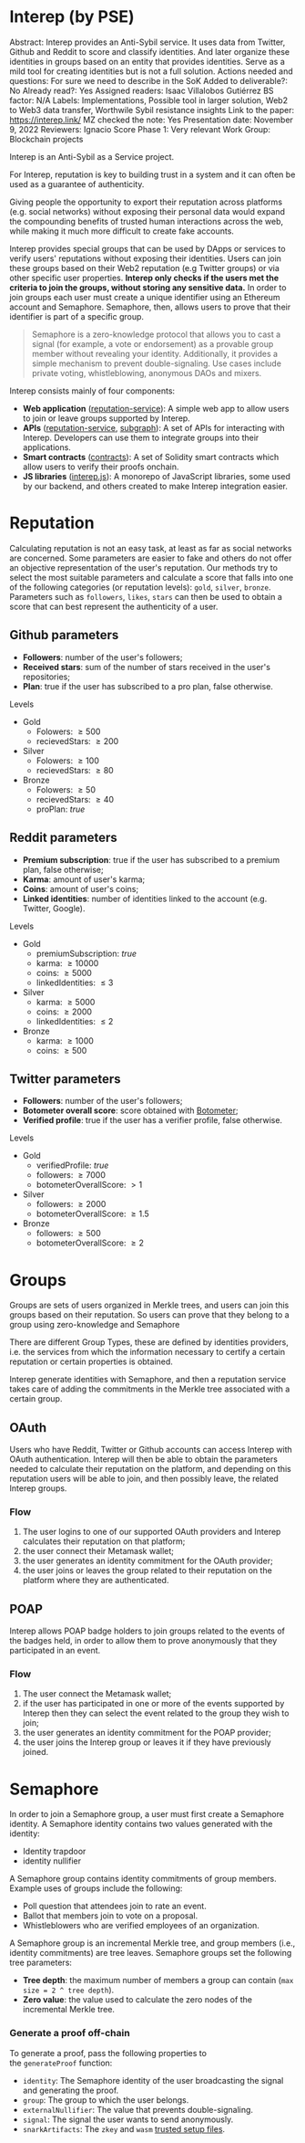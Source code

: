# Interep (by PSE)

Abstract: Interep provides an Anti-Sybil service. It uses data from Twitter, Github and Reddit to score and classify identities. And later organize these identities in groups based on an entity that provides identities. Serve as a mild tool for creating identities but is not a full solution.
Actions needed and questions: For sure we need to describe in the SoK
Added to deliverable?: No
Already read?: Yes
Assigned readers: Isaac Villalobos Gutiérrez
BS factor: N/A
Labels: Implementations, Possible tool in larger solution, Web2 to Web3 data transfer, Worthwile Sybil resistance insights
Link to the paper: https://interep.link/
MZ checked the note: Yes
Presentation date: November 9, 2022
Reviewers: Ignacio
Score Phase 1: Very relevant
Work Group: Blockchain projects

Interep is an Anti-Sybil as a Service project.

For Interep, reputation is key to building trust in a system and it can often be used as a guarantee of authenticity. 

Giving people the opportunity to export their reputation across platforms (e.g. social networks) without exposing their personal data would expand the compounding benefits of trusted human interactions across the web, while making it much more difficult to create fake accounts.

Interep provides special groups that can be used by DApps or services to verify users' reputations without exposing their identities. Users can join these groups based on their Web2 reputation (e.g Twitter groups) or via other specific user properties. **Interep only checks if the users met the criteria to join the groups, without storing any sensitive data.** In order to join groups each user must create a unique identifier using an Ethereum account and Semaphore. Semaphore, then, allows users to prove that their identifier is part of a specific group.

> Semaphore is a zero-knowledge protocol that allows you to cast a signal (for example, a vote or endorsement) as a provable group member without revealing your identity. Additionally, it provides a simple mechanism to prevent double-signaling. Use cases include private voting, whistleblowing, anonymous DAOs and mixers.
> 

Interep consists mainly of four components:

- **Web application** ([reputation-service](https://github.com/interep-project/reputation-service)): A simple web app to allow users to join or leave groups supported by Interep.
- **APIs** ([reputation-service](https://github.com/interep-project/reputation-service), [subgraph](https://github.com/interep-project/subgraph)): A set of APIs for interacting with Interep. Developers can use them to integrate groups into their applications.
- **Smart contracts** ([contracts](https://github.com/interep-project/contracts)): A set of Solidity smart contracts which allow users to verify their proofs onchain.
- **JS libraries** ([interep.js](https://github.com/interep-project/interep.js)): A monorepo of JavaScript libraries, some used by our backend, and others created to make Interep integration easier.

# Reputation

Calculating reputation is not an easy task, at least as far as social networks are concerned. Some parameters are easier to fake and others do not offer an objective representation of the user's reputation. Our methods try to select the most suitable parameters and calculate a score that falls into one of the following categories (or reputation levels): `gold`, `silver`, `bronze`. Parameters such as `followers`, `likes`, `stars` can then be used to obtain a score that can best represent the authenticity of a user.

## Github parameters

- **Followers**: number of the user's followers;
- **Received stars**: sum of the number of stars received in the user's repositories;
- **Plan**: true if the user has subscribed to a pro plan, false otherwise.

Levels

- Gold
    - Folowers: $\geq 500$
    - recievedStars: $\geq 200$
- Silver
    - Folowers: $\geq 100$
    - recievedStars: $\geq 80$
- Bronze
    - Folowers: $\geq 50$
    - recievedStars: $\geq40$
    - proPlan: $true$

## Reddit parameters

- **Premium subscription**: true if the user has subscribed to a premium plan, false otherwise;
- **Karma**: amount of user's karma;
- **Coins**: amount of user's coins;
- **Linked identities**: number of identities linked to the account (e.g. Twitter, Google).

Levels

- Gold
    - premiumSubscription: $true$
    - karma: $\geq 10000$
    - coins: $\geq 5000$
    - linkedIdentities: $\leq 3$
- Silver
    - karma: $\geq 5000$
    - coins: $\geq 2000$
    - linkedIdentities: $\leq 2$
- Bronze
    - karma: $\geq 1000$
    - coins: $\geq 500$

## Twitter parameters

- **Followers**: number of the user's followers;
- **Botometer overall score**: score obtained with [Botometer](https://botometer.osome.iu.edu/);
- **Verified profile**: true if the user has a verifier profile, false otherwise.

Levels

- Gold
    - verifiedProfile: $true$
    - followers: $\geq 7000$
    - botometerOverallScore: $>1$
- Silver
    - followers: $\geq 2000$
    - botometerOverallScore: $\geq 1.5$
- Bronze
    - followers: $\geq 500$
    - botometerOverallScore: $\geq 2$

# Groups

Groups are sets of users organized in Merkle trees, and users can join this groups based on their reputation. So users  can prove that they belong to a group using zero-knowledge and Semaphore

There are different Group Types, these are defined by identities providers, i.e. the services from which the information necessary to certify a certain reputation or certain properties is obtained.

Interep generate identities with Semaphore, and then a reputation service takes care of adding the commitments in the Merkle tree associated with a certain group.

## OAuth

Users who have Reddit, Twitter or Github accounts can access Interep with OAuth authentication. Interep will then be able to obtain the parameters needed to calculate their reputation on the platform, and depending on this reputation users will be able to join, and then possibly leave, the related Interep groups.

### Flow

1. The user logins to one of our supported OAuth providers and Interep calculates their reputation on that platform;
2. the user connect their Metamask wallet;
3. the user generates an identity commitment for the OAuth provider;
4. the user joins or leaves the group related to their reputation on the platform where they are authenticated.

## POAP

Interep allows POAP badge holders to join groups related to the events of the badges held, in order to allow them to prove anonymously that they participated in an event.

### Flow

1. The user connect the Metamask wallet;
2. if the user has participated in one or more of the events supported by Interep then they can select the event related to the group they wish to join;
3. the user generates an identity commitment for the POAP provider;
4. the user joins the Interep group or leaves it if they have previously joined.

# Semaphore

In order to join a Semaphore group, a user must first create a Semaphore identity. A Semaphore identity contains two values generated with the identity:

- Identity trapdoor
- identity nullifier

A Semaphore group contains identity commitments of group members. Example uses of groups include the following:

- Poll question that attendees join to rate an event.
- Ballot that members join to vote on a proposal.
- Whistleblowers who are verified employees of an organization.

A Semaphore group is an incremental Merkle tree, and group members (i.e., identity commitments) are tree leaves. Semaphore groups set the following tree parameters:

- **Tree depth**: the maximum number of members a group can contain (`max size = 2 ^ tree depth`).
- **Zero value**: the value used to calculate the zero nodes of the incremental Merkle tree.

### Generate a proof off-chain[](https://semaphore.appliedzkp.org/docs/guides/proofs#generate-a-proof-off-chain)

To generate a proof, pass the following properties to the `generateProof` function:

- `identity`: The Semaphore identity of the user broadcasting the signal and generating the proof.
- `group`: The group to which the user belongs.
- `externalNullifier`: The value that prevents double-signaling.
- `signal`: The signal the user wants to send anonymously.
- `snarkArtifacts`: The `zkey` and `wasm` [trusted setup files](https://semaphore.appliedzkp.org/docs/glossary#trusted-setup-files).